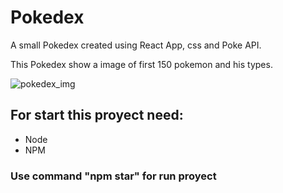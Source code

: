 # Pokedex
A small Pokedex created using React App, css and Poke API.

This Pokedex show a image of first 150 pokemon and his types.


![pokedex_img](https://user-images.githubusercontent.com/46033814/133932341-baf5c3a6-8a30-4410-9472-803d6926a222.png)


## For start this proyect need:

  - Node
  - NPM

### Use command "npm star" for run proyect


